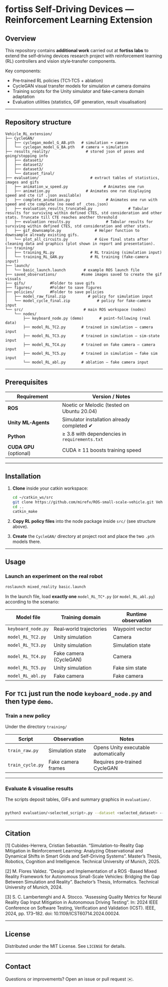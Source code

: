 # fortiss Self‑Driving Devices — Reinforcement Learning Extension

## Overview

This repository contains **additional work** carried out at **fortiss labs** to extend the self‑driving devices research project with reinforcement learning (RL) controllers and vision style‑transfer components.

Key components:

* Pre‑trained RL policies (TC1‑TC5 + ablation)
* CycleGAN visual transfer models for simulation ⇄ camera domains
* Training scripts for the Unity simulator and fake‑camera domain adaptation
* Evaluation utilities (statistics, GIF generation, result visualisation)
---

## Repository structure

```text
Vehicle_RL_extension/
├── CycleGAN/
│   ├── cyclegan_model_G_AB.pth   # simulation ➜ camera
│   └── cyclegan_model_G_BA.pth   # camera ➜ simulation
├── results_reality/                # stored json of poses and going/stopping info
│   ├── dataset1/              
│   ├── dataset2/                
│   ├── dataset3/               
│   └── dataset_final/            
├── evaluation/                       # extract tables of statistics, images and gifs
│   ├── animation_w_speed.py                # Animates one run
│   ├── animation.py                # Animates one run displaying speed and cte (if .json available)
│   ├── complete_animation.py                # Animates one run with speed and cte complete (no need of _ctes.json)
│   ├── evaluation_results_truncated.py                # Tabular results for surviving within defined CTES, std consideration and other stats. Truncate till CTE reaches another threshold
│   ├── evaluation results.py                # Tabular results for surviving within defined CTES, std consideration and other stats.
│   ├── gif_downsample.py               # Helper function to downsample already existing gifs.
│   └── plot_all_circuits.py            # Give final stats after cleaning data and graphics (plot shown in report and presentation).
├── training/
│   ├── training_RL.py                # RL training (simulation input)
│   └── training_RL_GAN.py            # RL training (fake‑camera input)
├── launch/
│   └── basic_launch.launch        # example ROS launch file
├── saved_observations/           #some images saved to create the gif visuals
├── gifs/           #Folder to save gifs
├── figures/        #Folder to save figures
├── policies/       #Folder to save policies
│   ├── model_raw_final.zip          # policy for simulation input
│   └── model_cycle_final.zip            # policy for fake‑camera input
└── src/                           # main ROS workspace (nodes)
    └── nodes/
        ├── keyboard_node.py (demo)       # point‑following (real data)
        ├── model_RL_TC2.py       # trained in simulation – camera input
        ├── model_RL_TC3.py       # trained in simulation – sim‑state input
        ├── model_RL_TC4.py       # trained on fake camera – camera input
        ├── model_RL_TC5.py       # trained in simulation – fake sim input
        └── model_RL_abl.py       # ablation – fake camera input
```

---

## Prerequisites

| Requirement             | Version / Notes                               |
| ----------------------- | --------------------------------------------- |
| **ROS**                 | Noetic or Melodic (tested on Ubuntu 20.04)    |
| **Unity ML‑Agents**     | Simulator installation already completed ✔    |
| **Python**              | ≥ 3.8 with dependencies in `requirements.txt` |
| **CUDA GPU** (optional) | CUDA ≥ 11 boosts training speed               |

---

## Installation

1. **Clone** inside your catkin workspace:

   ```bash
   cd ~/catkin_ws/src
   git clone https://github.com/mirefv/ROS-small-scale-vehicle.git Vehicle_RL_extension
   cd ..
   catkin_make
   ```
2. **Copy RL policy files** into the node package inside `src/` (see structure above).
3. **Create** the `CycleGAN/` directory at project root and place the two `.pth` models there.

---

## Usage

### Launch an experiment on the real robot

```bash
roslaunch mixed_reality basic.launch
```

In the launch file, load **exactly one** `model_RL_TC*.py` (or `model_RL_abl.py`) according to the scenario:

| Model file        | Training domain         | Runtime observation |
| ----------------- | ----------------------- | ------------------- |
| `keyboard_node.py`  | Real‑world trajectories | Waypoint vector     |
| `model_RL_TC2.py` | Unity simulation        | Camera              |
| `model_RL_TC3.py` | Unity simulation        | Simulation state    |
| `model_RL_TC4.py` | Fake camera (CycleGAN)  | Camera              |
| `model_RL_TC5.py` | Unity simulation        | Fake sim state      |
| `model_RL_abl.py` | Fake camera             | Fake camera         |

For `TC1` just run the node `keyboard_node.py` and then type `demo`.
---

### Train a new policy

Under the directory `training/`

| Script               | Observation        | Notes                                |
| -------------------- | ------------------ | ------------------------------------ |
| `train_raw.py`     | Simulation state   | Opens Unity executable automatically |
| `train_cycle.py` | Fake camera frames | Requires pre‑trained CycleGAN        |

---

### Evaluate & visualise results

The scripts deposit tables, GIFs and summary graphics in `evaluation/`.

```bash

python3 evaluation/<selected_script>.py --dataset <selected_dataset> --folder <selected_folder> --name <selected_run>

```
---

## Citation

[1] Cubides-Herrera, Cristian Sebastián. “Simulation-to-Reality Gap Mitigation in Reinforcement Learning: Analyzing Observational and Dynamical Shifts in Smart Grids and Self-Driving Systems”. Master’s Thesis, Robotics, Cognition and Intelligence. Technical University of Munich, 2025.

[2] M. Flores Valdez. “Design and Implementation of a ROS -Based Mixed Reality Framework for Autonomous Small-Scale Vehicles: Bridging the Gap Between Simulation and Reality”. Bachelor’s Thesis, Informatics. Technical University of Munich, 2024.

[3] S. C. Lambertenghi and A. Stocco. “Assessing Quality Metrics for Neural Reality Gap Input Mitigation in Autonomous Driving Testing”. In: 2024 IEEE Conference on Software Testing, Veriﬁcation and Validation (ICST). IEEE, 2024, pp. 173–182. doi: 10.1109/ICST60714.2024.00024.

---

## License

Distributed under the MIT License. See `LICENSE` for details.

---

## Contact

Questions or improvements? Open an issue or pull request ✉️.
